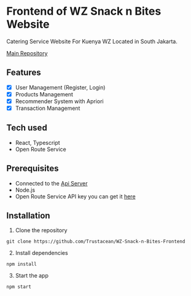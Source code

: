 # Frontend of WZ Snack n Bites Website
Catering Service Website For Kuenya WZ Located in South Jakarta.

[Main Repository](https://github.com/vianneynara/wz-snack-n-bites)
## Features
- [x] User Management (Register, Login)
- [x] Products Management
- [x] Recommender System with Apriori
- [x] Transaction Management

## Tech used
- React, Typescript
- Open Route Service

## Prerequisites
- Connected to the [Api Server](https://github.com/vianneynara/wz-snack-n-bites-api)
- Node.js
- Open Route Service API key you can get it [here](https://openrouteservice.org)

## Installation
1. Clone the repository
```git
git clone https://github.com/Trustacean/WZ-Snack-n-Bites-Frontend
```
2. Install dependencies
```
npm install
```
3. Start the app
```
npm start
```

